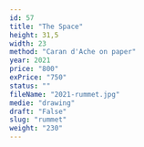 ```yaml
---
id: 57
title: "The Space"
height: 31,5
width: 23
method: "Caran d'Ache on paper"
year: 2021
price: "800"
exPrice: "750"
status: ""
fileName: "2021-rummet.jpg"
medie: "drawing"
draft: "False"
slug: "rummet"
weight: "230"
---
```

